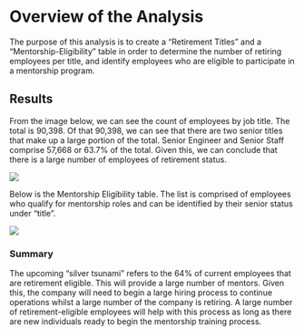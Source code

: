 # **Overview of the Analysis**

 The purpose of this analysis is to create a “Retirement Titles” and a “Mentorship-Eligibility” table in order to determine the number of retiring employees per title, and identify employees who are eligible to participate in a mentorship program.

## **Results**
From the image below, we can see the count of employees by job title. The total is 90,398. Of that 90,398, we can see that there are two senior titles that make up a large portion of the total. Senior Engineer and Senior Staff comprise 57,668 or 63.7% of the total. Given this, we can conclude that there is a large number of employees of retirement status. 

![](unnamed.png)

Below is the Mentorship Eligibility table. The list is comprised of employees who qualify for mentorship roles and can be identified by their senior status under “title”. 

![](table.png)



### **Summary**
 The upcoming “silver tsunami” refers to the 64% of current employees that are retirement eligible. This will provide a large number of mentors. Given this, the company will need to begin a large hiring process to continue operations whilst a large number of the company is retiring. A large number of retirement-eligible employees will help with this process as long as there are new individuals ready to begin the mentorship training process.   

